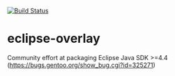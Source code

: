 [![Build Status](https://travis-ci.org/gentoo/eclipse-overlay.png?branch=master)](https://travis-ci.org/gentoo/eclipse-overlay)

# eclipse-overlay
Community effort at packaging Eclipse Java SDK >=4.4 (https://bugs.gentoo.org/show_bug.cgi?id=325271)
